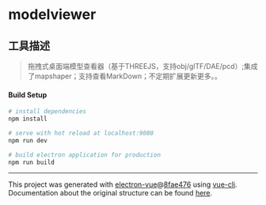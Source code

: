 # modelviewer

工具描述
---
>拖拽式桌面端模型查看器（基于THREEJS，支持obj/glTF/DAE/pcd）;集成了mapshaper；支持查看MarkDown；不定期扩展更新更多。。


#### Build Setup

``` bash
# install dependencies
npm install

# serve with hot reload at localhost:9080
npm run dev

# build electron application for production
npm run build


```

---

This project was generated with [electron-vue](https://github.com/SimulatedGREG/electron-vue)@[8fae476](https://github.com/SimulatedGREG/electron-vue/tree/8fae4763e9d225d3691b627e83b9e09b56f6c935) using [vue-cli](https://github.com/vuejs/vue-cli). Documentation about the original structure can be found [here](https://simulatedgreg.gitbooks.io/electron-vue/content/index.html).

